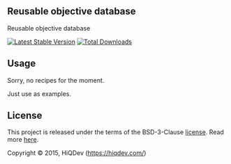 Reusable objective database
---------------------------

Reusable objective database

[![Latest Stable Version](https://poser.pugx.org/hiqdev/reodb/v/stable.png)](https://packagist.org/packages/hiqdev/reodb)
[![Total Downloads](https://poser.pugx.org/hiqdev/reodb/downloads.png)](https://packagist.org/packages/hiqdev/reodb)

## Usage

Sorry, no recipes for the moment.

Just use as examples.

## License

This project is released under the terms of the BSD-3-Clause [license](https://github.com/hiqdev/hidev/blob/master/LICENSE).
Read more [here](http://choosealicense.com/licenses/bsd-3-clause).

Copyright © 2015, HiQDev (https://hiqdev.com/)
